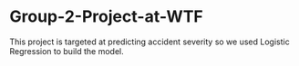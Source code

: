 # Group-2-Project-at-WTF
This project is targeted at predicting accident severity so we used Logistic Regression to build the model.
